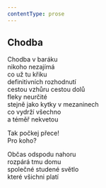 ```yaml
---
contentType: prose
---
```


## Chodba

Chodba v baráku  
nikoho nezajímá  
co už tu křiku  
definitivních rozhodnutí  
cestou vzhůru cestou dolů  
fleky neurčité  
stejně jako kytky v mezaninech  
co vydrží všechno  
a téměř nekvetou

Tak počkej přece!  
Pro koho?

Občas odspodu nahoru  
rozpárá tmu domu  
společné studené světlo  
které všichni platí
